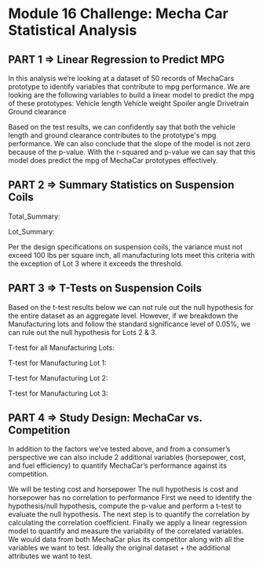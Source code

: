 # Module 16 Challenge: Mecha Car Statistical Analysis

## PART 1 => Linear Regression to Predict MPG
In this analysis we’re looking at a dataset of 50 records of MechaCars prototype to identify variables that contribute to mpg performance. We are looking are the following variables to build a linear model to predict the mpg of these prototypes:
Vehicle length
Vehicle weight
Spoiler angle
Drivetrain
Ground clearance



Based on the test results, we can confidently say that both the vehicle length and ground clearance contributes to the prototype's mpg performance. We can also conclude that the slope of the model is not zero because of the p-value. With the r-squared and p-value we can say that this model does predict the mpg of MechaCar prototypes effectively.

## PART 2 => Summary Statistics on Suspension Coils
Total_Summary:








Lot_Summary:


Per the design specifications on suspension coils, the variance must not exceed 100 lbs per square inch, all manufacturing lots meet this criteria with the exception of Lot 3 where it exceeds the threshold. 

## PART 3 => T-Tests on Suspension Coils
Based on the t-test results below we can not rule out the null hypothesis for the entire dataset as an aggregate level. However, if we breakdown the Manufacturing lots and follow the standard significance level of 0.05%, we can rule out the null hypothesis for Lots 2 & 3.

T-test for all Manufacturing Lots:


T-test for Manufacturing Lot 1:






T-test for Manufacturing Lot 2:



T-test for Manufacturing Lot 3:


## PART 4 => Study Design: MechaCar vs. Competition

In addition to the factors we’ve tested above, and from a consumer’s perspective we can also include 2 additional variables (horsepower, cost, and fuel efficiency) to quantify MechaCar’s performance against its competition. 

We will be testing cost and horsepower
The null hypothesis is cost and horsepower has no correlation to performance
First we need to identify the hypothesis/null hypothesis, compute the p-value and perform a t-test to evaluate the null hypothesis. The next step is to quantify the correlation by calculating the correlation coefficient. Finally we apply a linear regression model to quantify and measure the variability of the correlated variables. 
We would data from both MechaCar plus its competitor along with all the variables we want to test. Ideally the original dataset + the additional attributes we want to test. 

